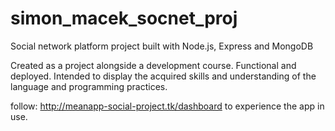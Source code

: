 # simon_macek_socnet_proj
Social network platform project built with Node.js, Express and MongoDB

Created as a project alongside a development course.
Functional and deployed.
Intended to display the acquired skills and understanding of the language and programming practices.

follow: http://meanapp-social-project.tk/dashboard
to experience the app in use.

